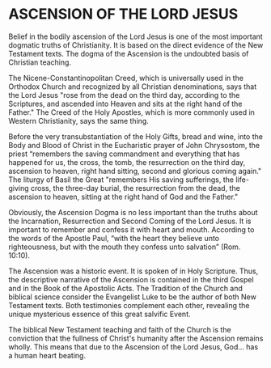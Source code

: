 # ASCENSION OF THE LORD JESUS

Belief in the bodily ascension of the Lord Jesus is one of the most important dogmatic truths of Christianity. It is based on the direct evidence of the New Testament texts. The dogma of the Ascension is the undoubted basis of Christian teaching.

The Nicene-Constantinopolitan Creed, which is universally used in the Orthodox Church and recognized by all Christian denominations, says that the Lord Jesus "rose from the dead on the third day, according to the Scriptures, and ascended into Heaven and sits at the right hand of the Father." The Creed of the Holy Apostles, which is more commonly used in Western Christianity, says the same thing.

Before the very transubstantiation of the Holy Gifts, bread and wine, into the Body and Blood of Christ in the Eucharistic prayer of John Chrysostom, the priest “remembers the saving commandment and everything that has happened for us, the cross, the tomb, the resurrection on the third day, ascension to heaven, right hand sitting, second and glorious coming again." The liturgy of Basil the Great "remembers His saving sufferings, the life-giving cross, the three-day burial, the resurrection from the dead, the ascension to heaven, sitting at the right hand of God and the Father."

Obviously, the Ascension Dogma is no less important than the truths about the Incarnation, Resurrection and Second Coming of the Lord Jesus. It is important to remember and confess it with heart and mouth. According to the words of the Apostle Paul, “with the heart they believe unto righteousness, but with the mouth they confess unto salvation” (Rom. 10:10).

The Ascension was a historic event. It is spoken of in Holy Scripture. Thus, the descriptive narrative of the Ascension is contained in the third Gospel and in the Book of the Apostolic Acts. The Tradition of the Church and biblical science consider the Evangelist Luke to be the author of both New Testament texts. Both testimonies complement each other, revealing the unique mysterious essence of this great salvific Event.

The biblical New Testament teaching and faith of the Church is the conviction that the fullness of Christ's humanity after the Ascension remains wholly. This means that due to the Ascension of the Lord Jesus, God… has a human heart beating.
